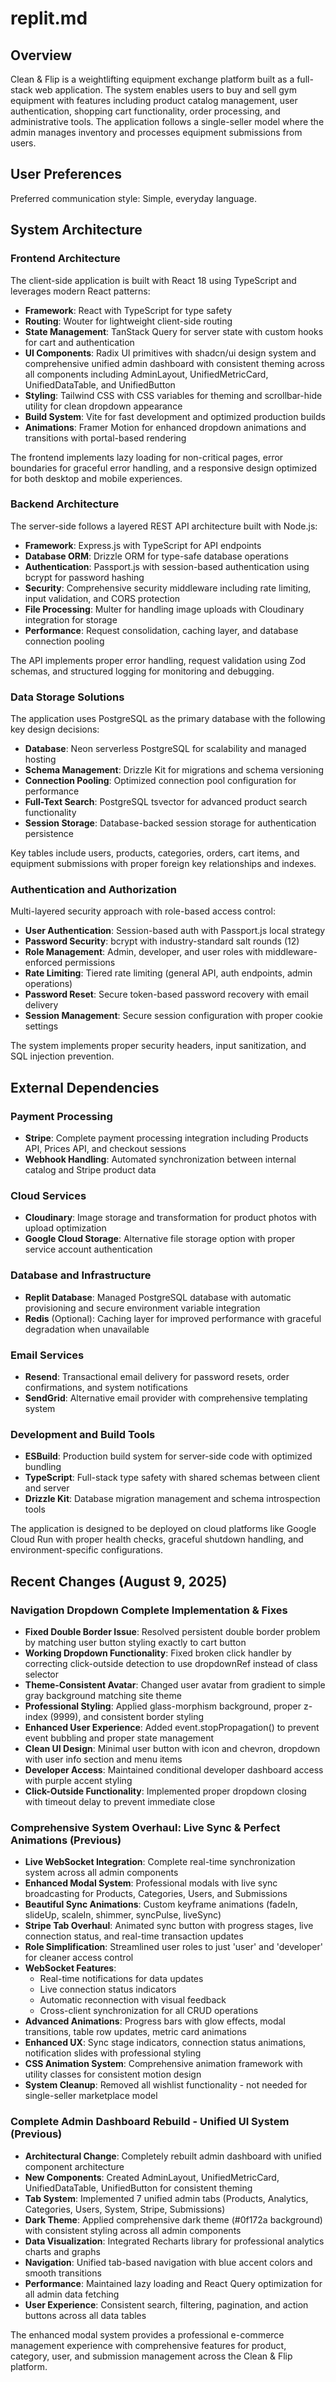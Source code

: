 # replit.md

## Overview

Clean & Flip is a weightlifting equipment exchange platform built as a full-stack web application. The system enables users to buy and sell gym equipment with features including product catalog management, user authentication, shopping cart functionality, order processing, and administrative tools. The application follows a single-seller model where the admin manages inventory and processes equipment submissions from users.

## User Preferences

Preferred communication style: Simple, everyday language.

## System Architecture

### Frontend Architecture
The client-side application is built with React 18 using TypeScript and leverages modern React patterns:
- **Framework**: React with TypeScript for type safety
- **Routing**: Wouter for lightweight client-side routing
- **State Management**: TanStack Query for server state with custom hooks for cart and authentication
- **UI Components**: Radix UI primitives with shadcn/ui design system and comprehensive unified admin dashboard with consistent theming across all components including AdminLayout, UnifiedMetricCard, UnifiedDataTable, and UnifiedButton
- **Styling**: Tailwind CSS with CSS variables for theming and scrollbar-hide utility for clean dropdown appearance
- **Build System**: Vite for fast development and optimized production builds
- **Animations**: Framer Motion for enhanced dropdown animations and transitions with portal-based rendering

The frontend implements lazy loading for non-critical pages, error boundaries for graceful error handling, and a responsive design optimized for both desktop and mobile experiences.

### Backend Architecture
The server-side follows a layered REST API architecture built with Node.js:
- **Framework**: Express.js with TypeScript for API endpoints
- **Database ORM**: Drizzle ORM for type-safe database operations
- **Authentication**: Passport.js with session-based authentication using bcrypt for password hashing
- **Security**: Comprehensive security middleware including rate limiting, input validation, and CORS protection
- **File Processing**: Multer for handling image uploads with Cloudinary integration for storage
- **Performance**: Request consolidation, caching layer, and database connection pooling

The API implements proper error handling, request validation using Zod schemas, and structured logging for monitoring and debugging.

### Data Storage Solutions
The application uses PostgreSQL as the primary database with the following key design decisions:
- **Database**: Neon serverless PostgreSQL for scalability and managed hosting
- **Schema Management**: Drizzle Kit for migrations and schema versioning
- **Connection Pooling**: Optimized connection pool configuration for performance
- **Full-Text Search**: PostgreSQL tsvector for advanced product search functionality
- **Session Storage**: Database-backed session storage for authentication persistence

Key tables include users, products, categories, orders, cart items, and equipment submissions with proper foreign key relationships and indexes.

### Authentication and Authorization
Multi-layered security approach with role-based access control:
- **User Authentication**: Session-based auth with Passport.js local strategy
- **Password Security**: bcrypt with industry-standard salt rounds (12)
- **Role Management**: Admin, developer, and user roles with middleware-enforced permissions
- **Rate Limiting**: Tiered rate limiting (general API, auth endpoints, admin operations)
- **Password Reset**: Secure token-based password recovery with email delivery
- **Session Management**: Secure session configuration with proper cookie settings

The system implements proper security headers, input sanitization, and SQL injection prevention.

## External Dependencies

### Payment Processing
- **Stripe**: Complete payment processing integration including Products API, Prices API, and checkout sessions
- **Webhook Handling**: Automated synchronization between internal catalog and Stripe product data

### Cloud Services
- **Cloudinary**: Image storage and transformation for product photos with upload optimization
- **Google Cloud Storage**: Alternative file storage option with proper service account authentication

### Database and Infrastructure
- **Replit Database**: Managed PostgreSQL database with automatic provisioning and secure environment variable integration
- **Redis** (Optional): Caching layer for improved performance with graceful degradation when unavailable

### Email Services
- **Resend**: Transactional email delivery for password resets, order confirmations, and system notifications
- **SendGrid**: Alternative email provider with comprehensive templating system

### Development and Build Tools
- **ESBuild**: Production build system for server-side code with optimized bundling
- **TypeScript**: Full-stack type safety with shared schemas between client and server
- **Drizzle Kit**: Database migration management and schema introspection tools

The application is designed to be deployed on cloud platforms like Google Cloud Run with proper health checks, graceful shutdown handling, and environment-specific configurations.

## Recent Changes (August 9, 2025)

### Navigation Dropdown Complete Implementation & Fixes
- **Fixed Double Border Issue**: Resolved persistent double border problem by matching user button styling exactly to cart button
- **Working Dropdown Functionality**: Fixed broken click handler by correcting click-outside detection to use dropdownRef instead of class selector
- **Theme-Consistent Avatar**: Changed user avatar from gradient to simple gray background matching site theme
- **Professional Styling**: Applied glass-morphism background, proper z-index (9999), and consistent border styling
- **Enhanced User Experience**: Added event.stopPropagation() to prevent event bubbling and proper state management
- **Clean UI Design**: Minimal user button with icon and chevron, dropdown with user info section and menu items
- **Developer Access**: Maintained conditional developer dashboard access with purple accent styling
- **Click-Outside Functionality**: Implemented proper dropdown closing with timeout delay to prevent immediate close

### Comprehensive System Overhaul: Live Sync & Perfect Animations (Previous)
- **Live WebSocket Integration**: Complete real-time synchronization system across all admin components
- **Enhanced Modal System**: Professional modals with live sync broadcasting for Products, Categories, Users, and Submissions
- **Beautiful Sync Animations**: Custom keyframe animations (fadeIn, slideUp, scaleIn, shimmer, syncPulse, liveSync)
- **Stripe Tab Overhaul**: Animated sync button with progress stages, live connection status, and real-time transaction updates
- **Role Simplification**: Streamlined user roles to just 'user' and 'developer' for cleaner access control
- **WebSocket Features**: 
  - Real-time notifications for data updates
  - Live connection status indicators
  - Automatic reconnection with visual feedback
  - Cross-client synchronization for all CRUD operations
- **Advanced Animations**: Progress bars with glow effects, modal transitions, table row updates, metric card animations
- **Enhanced UX**: Sync stage indicators, connection status animations, notification slides with professional styling
- **CSS Animation System**: Comprehensive animation framework with utility classes for consistent motion design
- **System Cleanup**: Removed all wishlist functionality - not needed for single-seller marketplace model

### Complete Admin Dashboard Rebuild - Unified UI System (Previous)
- **Architectural Change**: Completely rebuilt admin dashboard with unified component architecture
- **New Components**: Created AdminLayout, UnifiedMetricCard, UnifiedDataTable, UnifiedButton for consistent theming
- **Tab System**: Implemented 7 unified admin tabs (Products, Analytics, Categories, Users, System, Stripe, Submissions)
- **Dark Theme**: Applied comprehensive dark theme (#0f172a background) with consistent styling across all admin components
- **Data Visualization**: Integrated Recharts library for professional analytics charts and graphs
- **Navigation**: Unified tab-based navigation with blue accent colors and smooth transitions
- **Performance**: Maintained lazy loading and React Query optimization for all admin data fetching
- **User Experience**: Consistent search, filtering, pagination, and action buttons across all data tables

The enhanced modal system provides a professional e-commerce management experience with comprehensive features for product, category, user, and submission management across the Clean & Flip platform.